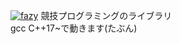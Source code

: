 [![fazy](https://img.shields.io/endpoint?url=https%3A%2F%2Fatcoder-badges.now.sh%2Fapi%2Fatcoder%2Fjson%2Ffazy)](https://atcoder.jp/users/fazy)
競技プログラミングのライブラリ  
gcc C++17~で動きます(たぶん)  
